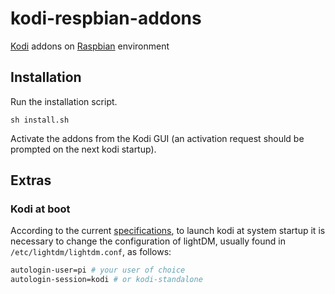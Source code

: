 # kodi-respbian-addons
[Kodi](https://kodi.wiki/view/HOW-TO:Install_Kodi_on_Raspberry_Pi) addons on [Raspbian](https://www.raspberrypi.com/software/) environment

## Installation

Run the installation script.

```
sh install.sh
```

Activate the addons from the Kodi GUI (an activation request should be prompted on the next kodi startup).

## Extras

### Kodi at boot
According to the current [specifications](https://salsa.debian.org/multimedia-team/kodi-media-center/kodi/-/commit/7a371bfd9daf9b918a5d944cf1a04f71c37b387d), to launch kodi at system startup it is necessary to change the configuration of lightDM, usually found in `/etc/lightdm/lightdm.conf`, as follows:

```bash
autologin-user=pi # your user of choice
autologin-session=kodi # or kodi-standalone
```
